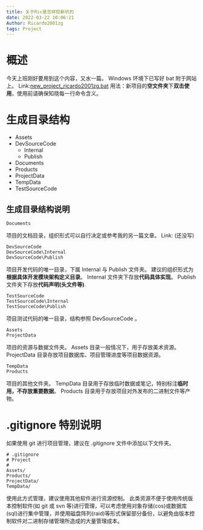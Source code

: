 ```yaml
---
title: 关于Ric是怎样挖新坑的
date: 2022-03-22 10:06:21
Author: Ricardo2001zg
tags: Project
---
```

# 概述
今天上班刚好要用到这个内容，又水一篇。
Windows 环境下已写好 bat 附于网站上。
Link:[new_project_ricardo2001zg.bat](https://miao.ricardo2001zg.com/)
用法：新项目的**空文件夹**下**双击使用**，使用前请确保知晓每一行命令含义。
# 生成目录结构
- Assets
- DevSourceCode
    - Internal
    - Publish
- Documents
- Products
- ProjectData
- TempData
- TestSourceCode
## 生成目录结构说明
```
Documents
```
项目的文档目录，组织形式可以自行决定或参考我的另一篇文章。
Link: (还没写)
```
DevSourceCode
DevSourceCode\Internal
DevSourceCode\Publish
```
项目开发代码的唯一目录，下属 Internal 与 Publish 文件夹。
建议的组织形式为**根据具体开发模块架构定义目录**。
Internal 文件夹下存放**代码具体实现**。
Publish 文件夹下存放**代码声明(头文件等)**.
```
TestSourceCode
TestSourceCode\Internal
TestSourceCode\Publish
```
项目测试代码的唯一目录，结构参照 DevSourceCode 。
```
Assets
ProjectData
```
项目的资源与数据文件夹。
Assets 目录一般情况下，用于存放美术资源。
ProjectData 目录存放项目数据库、项目管理进度等项目数据资源。
```
TempData
Products
```
项目的其他文件夹。
TempData 目录用于存放临时数据或笔记，特别标注**临时用，不存放重要数据**。
Products 目录用于存放项目对外发布的二进制文件等产物。
# .gitignore 特别说明
如果使用 git 进行项目管理，建议在 .gitignore 文件中添加以下文件夹。
```
# .gitignore
# Project
#
Assets/
Products/
ProjectData/
TempData/
```
使用此方式管理，建议使用其他软件进行资源控制。
此类资源不便于使用传统版本控制软件(如 git 或 svn 等)进行管理，可以考虑使用对象存储(cos)或数据库(sql)进行集中管理，并使用磁盘阵列(raid)等形式保留部分备份，以避免由版本控制软件对二进制存储管理所造成的大量管理成本。